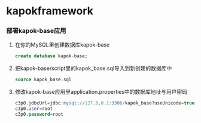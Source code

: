 # kapokframework

### 部署kapok-base应用

1. 在你的MySQL里创建数据库kapok-base
    ```sql
    create database kapok-base;
    ```
    
2. 把kapok-base/script里的kapok_base.sql导入到新创建的数据库中
    ```sql
    source kapok_base.sql
    ```

3. 修改kapok-base应用里application.properties中的数据库地址与用户密码
    ```sql
    c3p0.jdbcUrl=jdbc:mysql://127.0.0.1:3306/kapok_base?useUnicode=true&amp;characterEncoding=UTF-8
    c3p0.user=root
    c3p0.password=root
    ```
